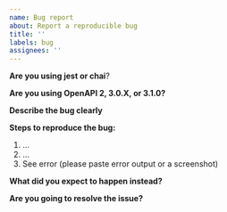 ```yaml
---
name: Bug report
about: Report a reproducible bug
title: ''
labels: bug
assignees: ''
---
```


**Are you using jest or chai**?

**Are you using OpenAPI 2, 3.0.X, or 3.1.0?**

**Describe the bug clearly**

**Steps to reproduce the bug:**

1. ...
2. ...
3. See error (please paste error output or a screenshot)

<!--- Ideally, recreate the bug on a branch using our template for jest ((https://github.com/openapi-library/OpenAPIValidators/blob/master/packages/jest-openapi/__test__/bugRecreationTemplate.test.ts)) or chai (https://github.com/openapi-library/OpenAPIValidators/blob/master/packages/chai-openapi-response-validator/test/bugRecreationTemplate.test.ts) -->

**What did you expect to happen instead?**

**Are you going to resolve the issue?**
